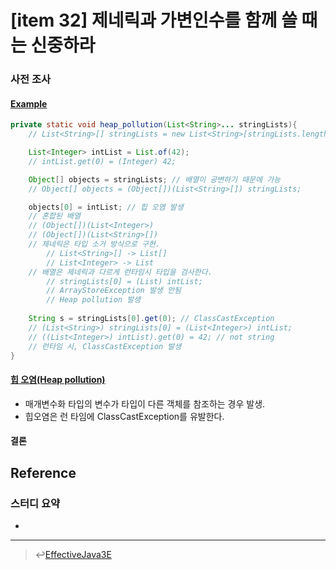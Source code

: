 # [item 32] 제네릭과 가변인수를 함께 쓸 때는 신중하라

### 사전 조사
#### [Example](https://brunch.co.kr/@oemilk/202)
```java
private static void heap_pollution(List<String>... stringLists){
    // List<String>[] stringLists = new List<String>[stringLists.length];

    List<Integer> intList = List.of(42);
    // intList.get(0) = (Integer) 42;

    Object[] objects = stringLists; // 배열이 공변하기 때문에 가능
    // Object[] objects = (Object[])(List<String>[]) stringLists;

    objects[0] = intList; // 힙 오염 발생
    // 혼합된 배열
    // (Object[])(List<Integer>)
    // (Object[])(List<String>[])
    // 제네릭은 타입 소거 방식으로 구현.
        // List<String>[] -> List[]
        // List<Integer> -> List
    // 배열은 제네릭과 다르게 런타임시 타입을 검사한다.
        // stringLists[0] = (List) intList;
        // ArrayStoreException 발생 안됨
        // Heap pollution 발생
    
    String s = stringLists[0].get(0); // ClassCastException
    // (List<String>) stringLists[0] = (List<Integer>) intList;
    // ((List<Integer>) intList).get(0) = 42; // not string
    // 런타임 시, ClassCastException 발생
}
```

#### [힙 오염(Heap pollution)](https://en.wikipedia.org/wiki/Heap_pollution)
- 매개변수화 타입의 변수가 타입이 다른 객체를 참조하는 경우 발생.
- 힙오염은 런 타임에 ClassCastException를 유발한다.



#### 결론

## Reference

### 스터디 요약
-
---

> :leftwards_arrow_with_hook:[EffectiveJava3E](/EffectiveJava3E/README.md)

